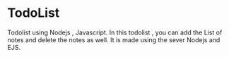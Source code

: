 # TodoList
Todolist using Nodejs , Javascript.
In this todolist , you can add the List of notes and delete the notes as well.
It is made using the sever Nodejs and EJS.
